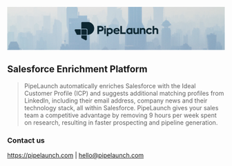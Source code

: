 ![PipeLaunch](https://github.com/PipeLaunch/.github/blob/9a3e4d4e1d2e3ef319ef03b8e8b944572b59926b/profile/repository-header-wide.png "PipeLaunch")

## Salesforce Enrichment Platform
> PipeLaunch automatically enriches Salesforce with the Ideal Customer Profile (ICP) and suggests additional matching profiles from LinkedIn, including their email address, company news and their technology stack, all within Salesforce.
PipeLaunch gives your sales team a competitive advantage by removing 9 hours per week spent on research, resulting in faster prospecting and pipeline generation.

### Contact us

https://pipelaunch.com | hello@pipelaunch.com
